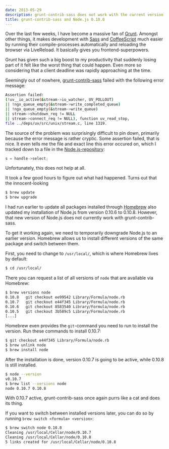 ```yaml
---
date: 2013-05-29
description: grunt-contrib-sass does not work with the current version of Node.js. Downgrading Node.js to an earlier version fixes this problem.
title: grunt-contrib-sass and Node.js 0.10.8
---
```


Over the last few weeks, I have become a massive fan of
[Grunt](http://gruntjs.com/). Amongst other things, it makes development with
[Sass](http://sass-lang.com/) and [CoffeeScript](http://coffeescript.org/) much
easier by running their compile-processes automatically and reloading the
browser via LiveReload. It basically gives you frontend-superpowers.

Grunt has given such a big boost to my productivity that suddenly losing part of
it felt like the worst thing that could happen. Even more so considering that a
client deadline was rapidly approaching at the time.

Seemingly out of nowhere,
[grunt-contrib-sass](https://github.com/gruntjs/grunt-contrib-sass) failed with
the following error message:

```bash
Assertion failed:
(!uv__io_active(&stream->io_watcher, UV_POLLOUT)
|| !ngx_queue_empty(&stream->write_completed_queue)
|| !ngx_queue_empty(&stream->write_queue)
|| stream->shutdown_req != NULL
|| stream->connect_req != NULL), function uv_read_stop,
file ../deps/uv/src/unix/stream.c, line 1319.
```

The source of the problem was surprisingly difficult to pin down, primarily
because the error message is rather cryptic. Some assertion failed, that is
nice. It even tells me the file and exact line this error occured on, which I
tracked down to a file in the
[Node.js-repository](https://github.com/joyent/node/blob/master/deps/uv/src/unix/stream.c):

```c
s = handle->select;
```

Unfortunately, this does not help at all.

It took a few good hours to figure out what had happened. Turns out that the
innocent-looking

```bash
$ brew update
$ brew upgrade
```

I had run earlier to update all packages installed through
[Homebrew](http://mxcl.github.io/homebrew/) also updated my installation of
Node.js from version 0.10.6 to 0.10.8. However, that new version of Node.js does
not currently work with grunt-contrib-sass.

To get it working again, we need to temporarily downgrade Node.js to an earlier
version. Homebrew allows us to install different versions of the same package
and switch between them.

First, you need to change to `/usr/local/`, which is where Homebrew lives by
default:

```bash
$ cd /usr/local/
```

There you can request a list of all versions of `node` that are available via
Homebrew:

```bash
$ brew versions node
0.10.8   git checkout ee99542 Library/Formula/node.rb
0.10.7   git checkout e44f345 Library/Formula/node.rb
0.10.6   git checkout 8583540 Library/Formula/node.rb
0.10.5   git checkout 3b589c5 Library/Formula/node.rb
[...]
```

Homebrew even provides the `git`-command you need to run to install the version.
Run these commands to install 0.10.7:

```bash
$ git checkout e44f345 Library/Formula/node.rb
$ brew unlink node
$ brew install node
```

After the installation is done, version 0.10.7 is going to be active, while
0.10.8 is still installed.

```bash
$ node --version
v0.10.7
$ brew list --versions node
node 0.10.7 0.10.8
```

With 0.10.7 active, grunt-contrib-sass once again purrs like a cat and does its
thing.

If you want to switch between installed versions later, you can do so by running
`brew switch <formula> <version>`:

```bash
$ brew switch node 0.10.8
Cleaning /usr/local/Cellar/node/0.10.7
Cleaning /usr/local/Cellar/node/0.10.8
5 links created for /usr/local/Cellar/node/0.10.8
```

